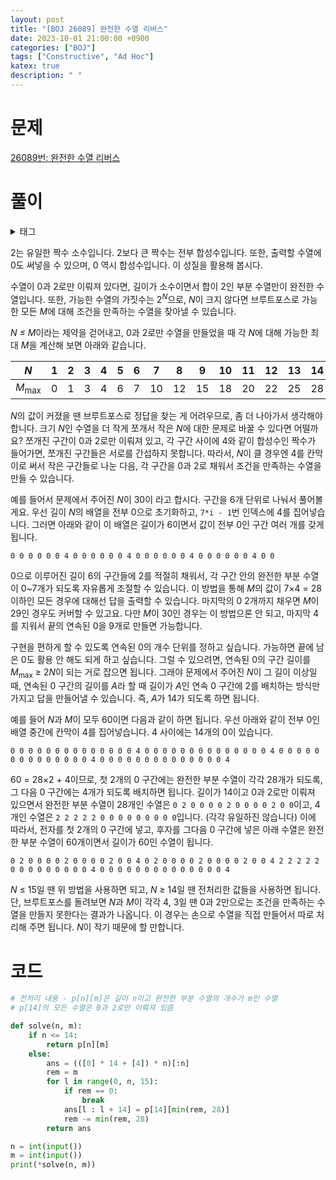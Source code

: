 ```yaml
---
layout: post
title: "[BOJ 26089] 완전한 수열 리버스"
date: 2023-10-01 21:00:00 +0900
categories: ["BOJ"]
tags: ["Constructive", "Ad Hoc"]
katex: true
description: " "
---
```


# 문제

[26089번: 완전한 수열 리버스](https://www.acmicpc.net/problem/26089)

# 풀이

<p>
<details>
<summary>태그</summary>
ad_hoc, constructive, bruteforcing, precomputation
</details>
</p>

2는 유일한 짝수 소수입니다. 2보다 큰 짝수는 전부 합성수입니다. 또한, 출력할 수열에 0도 써넣을 수 있으며, 0 역시 합성수입니다. 이 성질을 활용해 봅시다.

수열이 0과 2로만 이뤄져 있다면, 길이가 소수이면서 합이 2인 부분 수열만이 완전한 수열입니다. 또한, 가능한 수열의 가짓수는 2<sup><i>N</i></sup>으로, *N*이 크지 않다면 브루트포스로 가능한 모든 *M*에 대해 조건을 만족하는 수열을 찾아낼 수 있습니다.

*N ≤ M*이라는 제약을 걷어내고, 0과 2로만 수열을 만들었을 때 각 *N*에 대해 가능한 최대 *M*을 계산해 보면 아래와 같습니다.

| *N*                    | 1   | 2   | 3   | 4   | 5   | 6   | 7   | 8   | 9   | 10  | 11  | 12  | 13  | 14  |
| ---------------------- | --- | --- | --- | --- | --- | --- | --- | --- | --- | --- | --- | --- | --- | --- |
| <i>M</i><sub>max</sub> | 0   | 1   | 3   | 4   | 6   | 7   | 10  | 12  | 15  | 18  | 20  | 22  | 25  | 28  |

*N*의 값이 커졌을 땐 브루트포스로 정답을 찾는 게 어려우므로, 좀 더 나아가서 생각해야 합니다. 크기 *N*인 수열을 더 작게 쪼개서 작은 *N*에 대한 문제로 바꿀 수 있다면 어떨까요? 쪼개진 구간이 0과 2로만 이뤄져 있고, 각 구간 사이에 4와 같이 합성수인 짝수가 들어가면, 쪼개진 구간들은 서로를 간섭하지 못합니다. 따라서, *N*이 클 경우엔 4를 칸막이로 써서 작은 구간들로 나눈 다음, 각 구간을 0과 2로 채워서 조건을 만족하는 수열을 만들 수 있습니다.

예를 들어서 문제에서 주어진 *N*이 30이  라고 합시다. 구간을 6개 단위로 나눠서 풀어볼게요. 우선 길이 *N*의 배열을 전부 0으로 초기화하고, `7*i - 1`번 인덱스에 4를 집어넣습니다. 그러면 아래와 같이 이 배열은 길이가 6이면서 값이 전부 0인 구간 여러 개를 갖게 됩니다.
```
0 0 0 0 0 0 4 0 0 0 0 0 0 4 0 0 0 0 0 0 4 0 0 0 0 0 0 4 0 0
```
0으로 이루어진 길이 6의 구간들에 2를 적절히 채워서, 각 구간 안의 완전한 부분 수열이 0~7개가 되도록 자유롭게 조절할 수 있습니다. 이 방법을 통해 *M*의 값이 7×4 = 28 이하인 모든 경우에 대해선 답을 출력할 수 있습니다. 마지막의 0 2개까지 채우면 *M*이 29인 경우도 커버할 수 있고요. 다만 *M*이 30인 경우는 이 방법으론 안 되고, 마지막 4를 지워서 끝의 연속된 0을 9개로 만들면 가능합니다.

구현을 편하게 할 수 있도록 연속된 0의 개수 단위를 정하고 싶습니다. 가능하면 끝에 남은 0도 활용 안 해도 되게 하고 싶습니다. 그럴 수 있으려면, 연속된 0의 구간 길이를 <i>M</i><sub>max</sub> ≥ 2*N*이 되는 거로 잡으면 됩니다. 그래야 문제에서 주어진 *N*이 그 길이 이상일 때, 연속된 0 구간의 길이를 *A*라 할 때 길이가 *A*인 연속 0 구간에 2를 배치하는 방식만 가지고 답을 만들어낼 수 있습니다. 즉, *A*가 14가 되도록 하면 됩니다.

예를 들어 *N*과 *M*이 모두 60이면 다음과 같이 하면 됩니다. 우선 아래와 같이 전부 0인 배열 중간에 칸막이 4를 집어넣습니다. 4 사이에는 14개의 0이 있습니다.
```
0 0 0 0 0 0 0 0 0 0 0 0 0 0 4 0 0 0 0 0 0 0 0 0 0 0 0 0 0 4 0 0 0 0 0 0 0 0 0 0 0 0 0 0 4 0 0 0 0 0 0 0 0 0 0 0 0 0 0 4
```
60 = 28×2 + 4이므로, 첫 2개의 0 구간에는 완전한 부분 수열이 각각 28개가 되도록, 그 다음 0 구간에는 4개가 되도록 배치하면 됩니다. 길이가 14이고 0과 2로만 이뤄져 있으면서 완전한 부분 수열이 28개인 수열은 `0 2 0 0 0 0 2 0 0 0 0 2 0 0`이고, 4개인 수열은 `2 2 2 2 2 0 0 0 0 0 0 0 0 0`입니다. (각각 유일하진 않습니다) 이에 따라서, 전자를 첫 2개의 0 구간에 넣고, 후자를 그다음 0 구간에 넣은 아래 수열은 완전한 부분 수열이 60개이면서 길이가 60인 수열이 됩니다.
```
0 2 0 0 0 0 2 0 0 0 0 2 0 0 4 0 2 0 0 0 0 2 0 0 0 0 2 0 0 4 2 2 2 2 2 0 0 0 0 0 0 0 0 0 4 0 0 0 0 0 0 0 0 0 0 0 0 0 0 4
```

*N* ≤ 15일 땐 위 방법을 사용하면 되고, *N* ≥ 14일 땐 전처리한 값들을 사용하면 됩니다. 단, 브루트포스를 돌려보면 *N*과 *M*이 각각 4, 3일 땐 0과 2만으로는 조건을 만족하는 수열을 만들지 못한다는 결과가 나옵니다. 이 경우는 손으로 수열을 직접 만들어서 따로 처리해 주면 됩니다. *N*이 작기 때문에 할 만합니다.

# 코드
```py
# 전처리 내용 - p[n][m]은 길이 n이고 완전한 부분 수열의 개수가 m인 수열
# p[14]의 모든 수열은 0과 2로만 이뤄져 있음

def solve(n, m):
    if n <= 14:
        return p[n][m]
    else:
        ans = (([0] * 14 + [4]) * n)[:n]
        rem = m
        for l in range(0, n, 15):
            if rem == 0:
                break
            ans[l : l + 14] = p[14][min(rem, 28)]
            rem -= min(rem, 28)
        return ans

n = int(input())
m = int(input())
print(*solve(n, m))
```